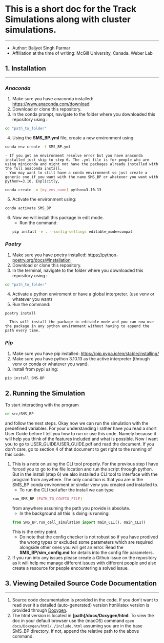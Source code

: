 

# This is a short doc for the Track Simulations along with cluster simulations.
-----------------------------------------

- Author: Baljyot Singh Parmar
- Affiliation at the time of writing: McGill University, Canada. Weber Lab



## 1. Installation
-------------------

### ***Anaconda*** 

1. Make sure you have anaconda installed: <https://www.anaconda.com/download>
2. Download or clone this repository.
3. In the conda prompt, navigate to the folder where you downloaded this repository using : 
```bash
cd "path_to_folder"
```
4. Using the **SMS_BP.yml** file, create a new environment using: 
```bash
conda env create -f SMS_BP.yml
```
    - If you get an environment resolve error but you have anaconda installed just skip to step 6. The .yml file is for people who are using miniconda and might not have the packages already installed with the full anaconda install.
    - You may want to still have a conda environment so just create a generic one if you want with the name SMS_BP or whatever you want with python>=3.10. Explicitly, 
```bash
conda create -n [my_env_name] python=3.10.13
```
5. Activate the environment using: 
```bash
conda activate SMS_BP
```
6. Now we will install this package in edit mode.
    - Run the command:
    ```bash
    pip install -e . --config-settings editable_mode=compat
    ```


### ***Poetry***

1. Make sure you have poetry installed: <https://python-poetry.org/docs/#installation>
2. Download or clone this repository.
3. In the terminal, navigate to the folder where you downloaded this repository using : 
```bash
cd "path_to_folder"
```
4. Activate a python enviroment or have a global interpreter. (use venv or whatever you want)
5. Run the command: 
```bash
poetry install
```
    - This will install the package in editable mode and you can now use the package in any python environment without having to append the path every time.

### ***Pip***

1. Make sure you have pip installed: <https://pip.pypa.io/en/stable/installing/>
2. Make sure you have python 3.10.13 as the active interpreter (through venv or conda or whatever you want).
2. Install from pypi using: 
```bash
pip install SMS-BP
```



## 2. Running the Simulation
To start interacting with the program 
```bash
cd src/SMS_BP
```
and follow the next steps.
Okay now we can run the simulation with the predefined variables. For your understanding I rather have you read a short User Guide before I tell you how to run or use this code. Namely because it will help you think of the features included and what is possible. Now I want you to go to USER_GUIDE/USER_GUIDE.pdf and read the document. If you don't care, go to section 4 of that document to get right to the running of this code.

1. This is a note on using the CLI tool properly. For the previous step I have forced you to go to the file location and run the script through python. But in the install (step 6) we also installed a CLI tool to interface with the program from anywhere. The only condition is that you are in the SMS_BP conda environment or similar venv you created and installed to. 
    - To run the CLI tool after the install we can type 
    ```bash
    run_SMS_BP [PATH_TO_CONFIG_FILE]
    ```
    from anywhere assuming the path you provide is absolute.
    - In the background all this is doing is running: 
    ```python
    from SMS_BP.run_cell_simulation import main_CLI(); main_CLI()
    ```
    This is the entry point.
    - Do note that the config checker is not robust so if you have prodived the wrong types or excluded some parameters which are required alongside other ones you will get an error. Read the **SMS_BP/sim_config.md** for details into the config file parameters.
2. If you run into any issues please create a Github issue on the repository as it will help me manage different issues with different people and also create a resource for people encountering a solved issue.

## 3. Viewing Detailed Source Code Documentation
------------------------------------------------
1. Source code documentation is provided in the code. If you don't want to read over it a detailed (auto-generated) version html/latex version is provided through [Doxygen](https://www.doxygen.nl/index.html).
2. The html version is located in **[path]/docs/Doxygen/html**. To view the doc in your default browser use the (macOS) command `open docs/Doxygen/html/./include.html` assuming you are in the base SMS_BP directory. If not, append the relative path to the above command.
